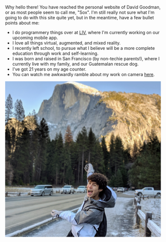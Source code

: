 Why hello there! You have reached the personal website of David Goodman, or as most people seem to call me, "Sox". I'm still really not sure what I'm going to do with this site quite yet, but in the meantime, have a few bullet points about me:
- I do programmery things over at [LIV](http://liv.tv), where I'm currently working on our upcoming mobile app.
- I love all things virtual, augmented, and mixed reality.
- I recently left school, to pursue what I believe will be a more complete education through work and self-learning.
- I was born and raised in San Francisco (by non-techie parents!), where I currently live with my family, and our Guatemalan rescue dog.
- I've got 21 years on my age counter.
- You can watch me awkwardly ramble about my work on camera [here](https://www.youtube.com/watch?v=TOQ7CDKj4Rk).

![Me](images/mehalfdome.jpg)
